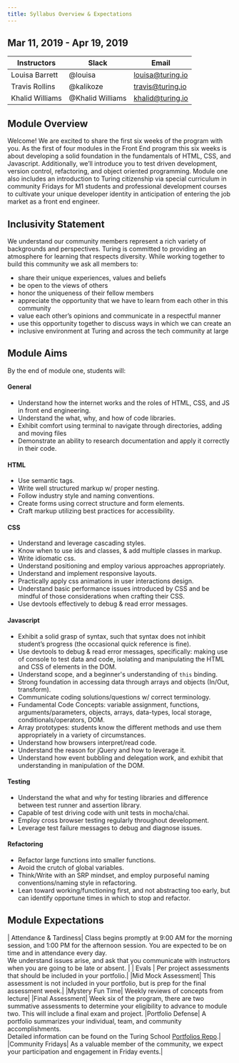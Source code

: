 ```yaml
---
title: Syllabus Overview & Expectations
---
```


## Mar 11, 2019 - Apr 19, 2019

| Instructors     | Slack            | Email            |
| ----------------|------------------| -----------------|
| Louisa Barrett  | @louisa          | louisa@turing.io |
| Travis Rollins  | @kalikoze        | travis@turing.io |
| Khalid Williams | @Khalid Williams | khalid@turing.io |

## Module Overview
Welcome! We are excited to share the first six weeks of the program with you. As the first of four modules in the Front End program this six weeks is about developing a solid foundation in the fundamentals of HTML, CSS, and Javascript. Additionally, we’ll introduce you to test driven development, version control, refactoring, and object oriented programming. Module one also includes an introduction to Turing citizenship via special curriculum in community Fridays for M1 students and professional development courses to cultivate your unique developer identity in anticipation of entering the job market as a front end engineer.

## Inclusivity Statement
We understand our community members represent a rich variety of backgrounds and perspectives. Turing is committed to providing an atmosphere for learning that respects diversity. While working together to build this community we ask all members to:

* share their unique experiences, values and beliefs
* be open to the views of others
* honor the uniqueness of their fellow members
* appreciate the opportunity that we have to learn from each other in this
community
* value each other’s opinions and communicate in a respectful manner
* use this opportunity together to discuss ways in which we can create an
* inclusive environment at Turing and across the tech community at large

## Module Aims
By the end of module one, students will:

#### General

* Understand how the internet works and the roles of HTML, CSS, and JS in front end engineering.
* Understand the what, why, and how of code libraries.
* Exhibit comfort using terminal to navigate through directories, adding and moving files
* Demonstrate an ability to research documentation and apply it correctly in their code.

#### HTML

* Use semantic tags.
* Write well structured markup w/ proper nesting.
* Follow industry style and naming conventions.
* Create forms using correct structure and form elements.
* Craft markup utilizing best practices for accessibility.

#### CSS

* Understand and leverage cascading styles.
* Know when to use ids and classes, & add multiple classes in markup.
* Write idiomatic css.
* Understand positioning and employ various approaches appropriately.
* Understand and implement responsive layouts.
* Practically apply css animations in user interactions design.
* Understand basic performance issues introduced by CSS and be mindful of those considerations when crafting their CSS.
* Use devtools effectively to debug & read error messages.

#### Javascript

* Exhibit a solid grasp of syntax, such that syntax does not inhibit student’s progress (the occasional quick reference is fine).
* Use devtools to debug & read error messages, specifically: making use of console to test data and code, isolating and manipulating the HTML and CSS of elements in the DOM.
* Understand scope, and a beginner's understanding of `this` binding.
* Strong foundation in accessing data through arrays and objects (In/Out, transform).
* Communicate coding solutions/questions w/ correct terminology.
* Fundamental Code Concepts: variable assignment, functions, arguments/parameters, objects, arrays, data-types, local storage, conditionals/operators, DOM.
* Array prototypes: students know the different methods and use them appropriately in a variety of circumstances.
* Understand how browsers interpret/read code.
* Understand the reason for jQuery and how to leverage it.
* Understand how event bubbling and delegation work, and exhibit that understanding in manipulation of the DOM.

#### Testing

* Understand the what and why for testing libraries and difference between test runner and assertion library.
* Capable of test driving code with unit tests in mocha/chai.
* Employ cross browser testing regularly throughout development.
* Leverage test failure messages to debug and diagnose issues.

#### Refactoring

* Refactor large functions into smaller functions.
* Avoid the crutch of global variables.
* Think/Write with an SRP mindset, and employ purposeful naming conventions/naming style in refactoring.
* Lean toward working/functioning first, and not abstracting too early, but can identify opportune times in which to stop and refactor.

## Module Expectations

| Attendance & Tardiness| Class begins promptly at 9:00 AM for the morning session, and 1:00 PM for the afternoon session. You are expected to be on time and in attendance every day.<br> We understand issues arise, and ask that you communicate with instructors when you are going to be late or absent. |
| Evals | Per project assessments that should be included in your portfolio.|
|Mid Mock Assessment| This assessment is not included in your portfolio, but is prep for the final assessment week.|
|Mystery Fun Time| Weekly reviews of concepts from lecture|
|Final Assessment| Week six of the program, there are two summative assessments to determine your eligibility to advance to module two. This will include a final exam and project.
|Portfolio Defense| A portfolio summarizes your individual, team, and community accomplishments.<br>Detailed information can be found on the Turing School [Portfolios Repo](https://github.com/turingschool/portfolios).|
|Community Fridays| As a valuable member of the community, we expect your participation and engagement in Friday events.|
